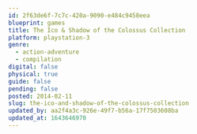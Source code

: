 ```yaml
---
id: 2f63de6f-7c7c-420a-9090-e484c9458eea
blueprint: games
title: The Ico & Shadow of the Colossus Collection
platform: playstation-3
genre:
  - action-adventure
  - compilation
digital: false
physical: true
guide: false
pending: false
posted: 2014-02-11
slug: the-ico-and-shadow-of-the-colossus-collection
updated_by: aa2f4a3c-926e-49f7-b56a-17f7503608ba
updated_at: 1643646970
---
```

